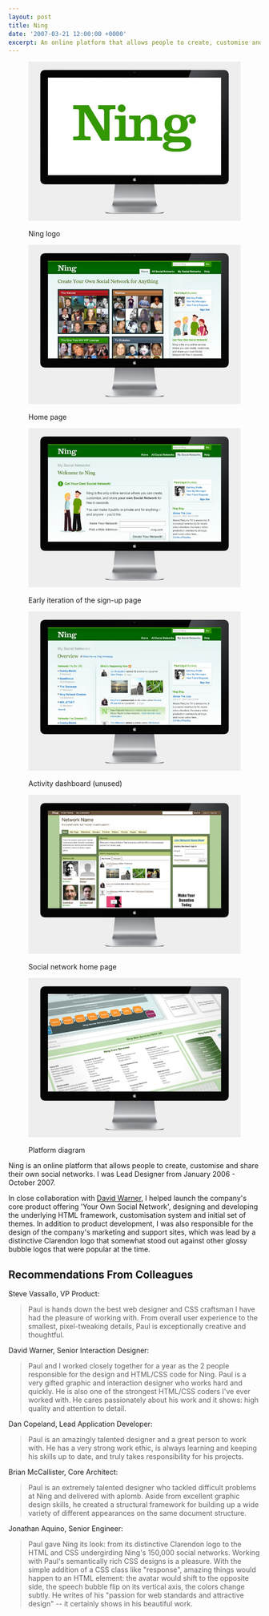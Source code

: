 ```yaml
---
layout: post
title: Ning
date: '2007-03-21 12:00:00 +0000'
excerpt: An online platform that allows people to create, customise and share their own social networks.
---
```

<div class="slides">
    <figure>
        <img src="/assets/portfolio/ning/0.jpg" alt=""/>
        <figcaption>
            <p>Ning logo</p>
        </figcaption>
    </figure>
    <figure>
        <img src="/assets/portfolio/ning/1.jpg" alt=""/>
        <figcaption>
            <p>Home page</p>
        </figcaption>
    </figure>
    <figure>
        <img src="/assets/portfolio/ning/2.jpg" alt=""/>
        <figcaption>
            <p>Early iteration of the sign-up page</p>
        </figcaption>
    </figure>
    <figure>
        <img src="/assets/portfolio/ning/3.jpg" alt=""/>
        <figcaption>
            <p>Activity dashboard (unused)</p>
        </figcaption>
    </figure>
    <figure>
        <img src="/assets/portfolio/ning/4.jpg" alt=""/>
        <figcaption>
            <p>Social network home page</p>
        </figcaption>
    </figure>
    <figure>
        <img src="/assets/portfolio/ning/5.jpg" alt=""/>
        <figcaption>
            <p>Platform diagram</p>
        </figcaption>
    </figure>
</div>

Ning is an online platform that allows people to create, customise and share their own social networks. I was Lead Designer from January 2006 - October 2007.

In close collaboration with [David Warner][1], I helped launch the company's core product offering 'Your Own Social Network', designing and developing the underlying HTML framework, customisation system and initial set of themes. In addition to product development, I was also responsible for the design of the company's marketing and support sites, which was lead by a distinctive Clarendon logo that somewhat stood out against other glossy bubble logos that were popular at the time.

## Recommendations From Colleagues
Steve Vassallo, VP Product:

> Paul is hands down the best web designer and CSS craftsman I have had the pleasure of working with. From overall user experience to the smallest, pixel-tweaking details, Paul is exceptionally creative and thoughtful.

David Warner, Senior Interaction Designer:

> Paul and I worked closely together for a year as the 2 people responsible for the design and HTML/CSS code for Ning. Paul is a very gifted graphic and interaction designer who works hard and quickly. He is also one of the strongest HTML/CSS coders I've ever worked with. He cares passionately about his work and it shows: high quality and attention to detail.

Dan Copeland, Lead Application Developer:

> Paul is an amazingly talented designer and a great person to work with. He has a very strong work ethic, is always learning and keeping his skills up to date, and truly takes responsibility for his projects.

Brian McCallister, Core Architect:

> Paul is an extremely talented designer who tackled difficult problems at Ning and delivered with aplomb. Aside from excellent graphic design skills, he created a structural framework for building up a wide variety of different appearances on the same document structure.

 Jonathan Aquino, Senior Engineer:

> Paul gave Ning its look: from its distinctive Clarendon logo to the HTML and CSS undergirding Ning's 150,000 social networks. Working with Paul's semantically rich CSS designs is a pleasure. With the simple addition of a CSS class like "response", amazing things would happen to an HTML element: the avatar would shift to the opposite side, the speech bubble flip on its vertical axis, the colors change subtly. He writes of his "passion for web standards and attractive design" -- it certainly shows in his beautiful work.

[1]: http://davidlwarner.com/